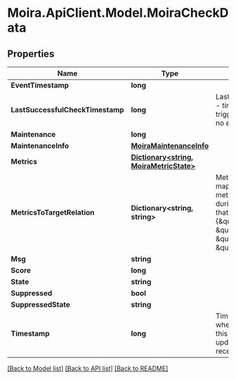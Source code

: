 # Moira.ApiClient.Model.MoiraCheckData

## Properties

Name | Type | Description | Notes
------------ | ------------- | ------------- | -------------
**EventTimestamp** | **long** |  | [optional] 
**LastSuccessfulCheckTimestamp** | **long** | LastSuccessfulCheckTimestamp - time of the last check of the trigger, during which there were no errors | [optional] 
**Maintenance** | **long** |  | [optional] 
**MaintenanceInfo** | [**MoiraMaintenanceInfo**](MoiraMaintenanceInfo.md) |  | [optional] 
**Metrics** | [**Dictionary&lt;string, MoiraMetricState&gt;**](MoiraMetricState.md) |  | [optional] 
**MetricsToTargetRelation** | **Dictionary&lt;string, string&gt;** | MetricsToTargetRelation is a map that holds relation between metric names that was alone during last check and targets that fetched this metric  {\&quot;t1\&quot;: \&quot;metric.name.1\&quot;, \&quot;t2\&quot;: \&quot;metric.name.2\&quot;} | [optional] 
**Msg** | **string** |  | [optional] 
**Score** | **long** |  | [optional] 
**State** | **string** |  | [optional] 
**Suppressed** | **bool** |  | [optional] 
**SuppressedState** | **string** |  | [optional] 
**Timestamp** | **long** | Timestamp - time, which means when the checker last checked this trigger, this value stops updating if the trigger does not receive metrics | [optional] 

[[Back to Model list]](../../README.md#documentation-for-models) [[Back to API list]](../../README.md#documentation-for-api-endpoints) [[Back to README]](../../README.md)

